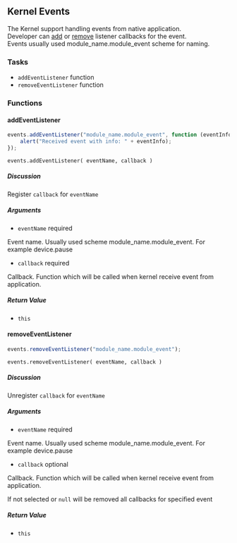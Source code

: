 ## Kernel Events

The Kernel support handling events from native application.  
Developer can [add](#addeventlistener) or
[remove](#removeeventlistener) listener callbacks for the event.  
Events usually used module_name.module_event scheme for naming.

### Tasks

  * `addEventListener` function
  * `removeEventListener` function

### Functions

#### addEventListener

```javascript
events.addEventListener("module_name.module_event", function (eventInfo) {  
    alert("Received event with info: " + eventInfo);  
});
```

`events.addEventListener( eventName, callback )`

##### Discussion

Register `callback` for `eventName`

##### Arguments

  * `eventName` required

Event name. Usually used scheme module_name.module_event. For example
device.pause

  * `callback` required

Callback. Function which will be called when kernel receive event from
application.

##### Return Value

  * `this`

#### removeEventListener

```javascript
events.removeEventListener("module_name.module_event");
```

`events.removeEventListener( eventName, callback )`

##### Discussion

Unregister `callback` for `eventName`

##### Arguments

  * `eventName` required

Event name. Usually used scheme module_name.module_event. For example
device.pause

  * `callback` optional

Callback. Function which will be called when kernel receive event from application.

If not selected or `null` will be removed all callbacks for specified event

##### Return Value

  * `this`